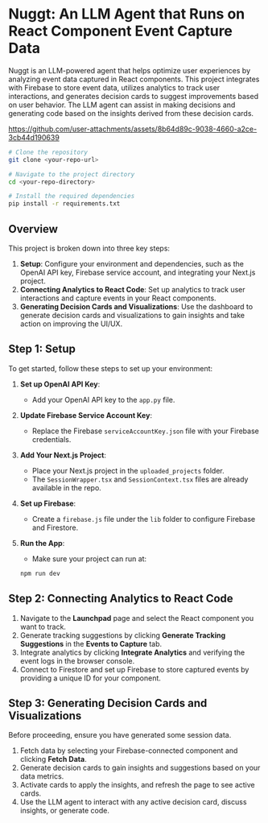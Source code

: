 # Nuggt: An LLM Agent that Runs on React Component Event Capture Data

Nuggt is an LLM-powered agent that helps optimize user experiences by analyzing event data captured in React components. This project integrates with Firebase to store event data, utilizes analytics to track user interactions, and generates decision cards to suggest improvements based on user behavior. The LLM agent can assist in making decisions and generating code based on the insights derived from these decision cards.


https://github.com/user-attachments/assets/8b64d89c-9038-4660-a2ce-3cb44d190639


```bash
# Clone the repository
git clone <your-repo-url>

# Navigate to the project directory
cd <your-repo-directory>

# Install the required dependencies
pip install -r requirements.txt
```

## Overview

This project is broken down into three key steps:

1. **Setup**: Configure your environment and dependencies, such as the OpenAI API key, Firebase service account, and integrating your Next.js project.
2. **Connecting Analytics to React Code**: Set up analytics to track user interactions and capture events in your React components.
3. **Generating Decision Cards and Visualizations**: Use the dashboard to generate decision cards and visualizations to gain insights and take action on improving the UI/UX.

## Step 1: Setup

To get started, follow these steps to set up your environment:

1. **Set up OpenAI API Key**:
    - Add your OpenAI API key to the `app.py` file.
  
2. **Update Firebase Service Account Key**:
    - Replace the Firebase `serviceAccountKey.json` file with your Firebase credentials.

3. **Add Your Next.js Project**:
    - Place your Next.js project in the `uploaded_projects` folder.
    - The `SessionWrapper.tsx` and `SessionContext.tsx` files are already available in the repo.
  
4. **Set up Firebase**:
    - Create a `firebase.js` file under the `lib` folder to configure Firebase and Firestore.
  
5. **Run the App**:
    - Make sure your project can run at:
    
    ```bash
    npm run dev
    ```

## Step 2: Connecting Analytics to React Code

1. Navigate to the **Launchpad** page and select the React component you want to track.
2. Generate tracking suggestions by clicking **Generate Tracking Suggestions** in the **Events to Capture** tab.
3. Integrate analytics by clicking **Integrate Analytics** and verifying the event logs in the browser console.
4. Connect to Firestore and set up Firebase to store captured events by providing a unique ID for your component.

## Step 3: Generating Decision Cards and Visualizations

Before proceeding, ensure you have generated some session data.

1. Fetch data by selecting your Firebase-connected component and clicking **Fetch Data**.
2. Generate decision cards to gain insights and suggestions based on your data metrics.
3. Activate cards to apply the insights, and refresh the page to see active cards.
4. Use the LLM agent to interact with any active decision card, discuss insights, or generate code.

